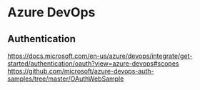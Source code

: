 # Azure DevOps

## Authentication

https://docs.microsoft.com/en-us/azure/devops/integrate/get-started/authentication/oauth?view=azure-devops#scopes
https://github.com/microsoft/azure-devops-auth-samples/tree/master/OAuthWebSample
